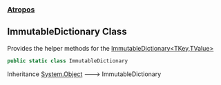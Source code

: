 ### [Atropos](./Atropos.md 'Atropos')
## ImmutableDictionary Class
Provides the helper methods for the [ImmutableDictionary&lt;TKey,TValue&gt;](./ImmutableDictionary-TKey_TValue-.md 'Atropos.ImmutableDictionary&lt;TKey,TValue&gt;')  
```csharp
public static class ImmutableDictionary
```
Inheritance [System.Object](https://docs.microsoft.com/en-us/dotnet/api/System.Object 'System.Object') &#129106; ImmutableDictionary  
